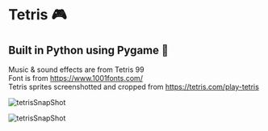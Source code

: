 # Tetris :video_game:
## Built in Python using Pygame :snake:
 Music & sound effects are from Tetris 99 <br>
 Font is from https://www.1001fonts.com/ <br>
 Tetris sprites screenshotted and cropped from https://tetris.com/play-tetris <br>
 
 
 ![tetrisSnapShot](https://user-images.githubusercontent.com/74743983/115650076-8ca1ca80-a2f6-11eb-81f6-d7da3bb758a5.png)


![tetrisSnapShot](https://user-images.githubusercontent.com/74743983/115649902-303eab00-a2f6-11eb-91bc-cbc1c3d9b84e.png)
